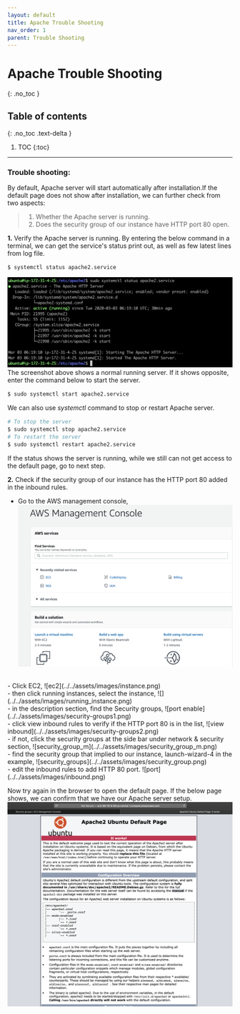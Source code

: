 ```yaml
---
layout: default
title: Apache Trouble Shooting
nav_order: 1
parent: Trouble Shooting
---
```


# Apache Trouble Shooting
{: .no_toc }

## Table of contents
{: .no_toc .text-delta }

1. TOC
{:toc}

---

### Trouble shooting:
By default, Apache server will start automatically after installation.If the default page does not show after installation, we can further check from two aspects:
>1. Whether the Apache server is running.
>2. Does the security group of our instance have HTTP port 80 open.
  
**1.** Verify the Apache server is running.
By entering the below command in a terminal, we can get the service's status print out, as well as few latest lines from log file.
```bash
$ systemctl status apache2.service
```
![server](../../assets/images/server.png)
The screenshot above shows a normal running server. If it shows opposite, enter the command below to start the server.
```bash
$ sudo systemctl start apache2.service
```
We can also use *systemctl* command to stop or restart Apache server.
```bash
# To stop the server
$ sudo systemctl stop apache2.service
# To restart the server
$ sudo systemctl restart apache2.service
```

If the status shows the server is running, while we still can not get access to the default page, go to next step.

**2.** Check if the security group of our instance has the HTTP port 80 added in the inbound rules.
- Go to the AWS management console, 
![console](../../assets/images/console.png) 
</br>  
- Click EC2, 
![ec2](../../assets/images/instance.png)
</br> 
- then click running instances, select the instance,  
![](../../assets/images/running_instance.png)
</br> 
- in the description section, find the Security groups, 
![port enable](../../assets/images/security-groups1.png)
</br> 
- click view inbound rules to verify if the HTTP port 80 is in the list,
![view inbound](../../assets/images/security-groups2.png)
</br> 
- if not, click the security groups at the side bar under network & security section,
![security_group_m](../../assets/images/security_group_m.png)
</br> 
- find the security group that implied to our instance, launch-wizard-4 in the example,
![security_groups](../../assets/images/security_group.png) 
</br> 
- edit the inbound rules to add HTTP 80 port.
![port](../../assets/images/inbound.png)

Now try again in the browser to open the default page. If the below page shows, we can confirm that we have our Apache server setup.
![default](../../assets/images/default-page.png)